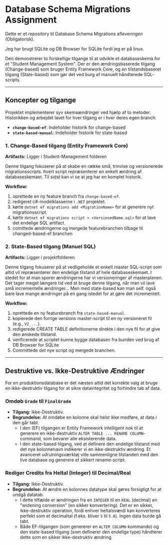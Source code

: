 # Database Schema Migrations Assignment

Dette er et repository til Database Schema Migrations afleveringen (Obligatorisk).

Jeg har brugt SQLite og DB Browser for SQLite fordi jeg er på linux.

Den demonstrerer to forskellige tilgange til at udvikle et databaseskema for et "Student Management System".
Der er den ændringsbaserede tilgang (Change-based) som bruger Entity Framework Core, og en tilstandsbaseret tilgang (State-based) som gør det ved burg af manuelt håndterede SQL-scripts.

---

## Koncepter og tilgange

Projektet implementerer syv skemaændringer ved hjælp af to metoder. Historikken og arbejdet lavet for hver tilgang er i hver deres egen branch:

*   **`change-based-ef`**: Indeholder historik for change-based
*   **`state-based-manual`**: Indeholder historik for state-based

### 1. Change-Based tilgang (Entity Framework Core)

**Artifacts:** Ligger i Student-Management folderen

Denne tilgang fokuserer på at skabe en række små, trinvise og versionerede migrationsscripts. hvert script repræsenterer en enkelt ændring af databaseskemaet. Til sidst kan vi se at jeg har en komplet historik.


**Workflow:**
1.  oprettede en ny feature branch fra `change-based-ef`.
2.  redigeret c#-modelklasserne i `.NET` projektet.
3.  kørte `dotnet ef migrations add <MigrationName>` for at generere nyt migrationsscript.
4.  kørte `dotnet ef migrations script > <VersionedName.sql>` for at lave det endelige SQL artifact.
5.  comittede ændringerne og mergede featurebranchen tilbage til changed-based-ef branchen

### 2. State-Based tilgang (Manuel SQL)

**Artifacts:** Ligger i projektfolderen

Denne tilgang fokuserer på at vedligeholde et enkelt master SQL-script som altid vil repræsenterer den endelige tilstand af hele databaseskemaet. I stedet for at man sporer ændringerne har vi versioneringer af masterplanen. Det tager meget længere tid ved at bruge denne tilgang, når man vil lave små incrementelle ændringer... Men med state-based kan man self. også bare lave mange ændringer på en gang istedet for at gøre det incrementelt.

**Workflow:**
1.  oprettede en ny featurebranch fra `state-based-manual`.
2.  kopierede den forrige versions master-script til en ny versioneret fil (e.g., `V2_...`).
3.  redigerede CREATE TABLE definitionerne direkte i den nye fil for at give den ønskede tilstand.
4.  verificerede at scriptet kunne bygge databasen fra bunden ved brug af DB Browser for SQLite
5.  Committede det nye script og mergede branchen.

---

## Destruktive vs. Ikke-Destruktive Ændringer

For en produktionsdatabase er det næsten altid det korrekte valg at bruge en ikke-destruktiv tilgang for at sikre dataintegritet og forhindre tab af data.

### Omdøb `Grade` til `FinalGrade`

*   **Tilgang:** Ikke-Destruktiv.
*   **Begrundelse:** At omdøbe en kolonne skal helst ikke medføre, at data i den går tabt.
    *   I den (EF) tilgangen er Entity Framework intelligent nok til at generere en ikke-destruktiv `ALTER TABLE ... RENAME COLUMN`-command, som bevarer alle eksisterende data.
    *   I den state-based tilgang, ved at definere den endelige tilstand med det nye kolonnenavn indikerer vi en ikke-destruktiv ændring. Et avanceret udrulningsværktøj ville sammenligne tilstanden med den live database og generere et sikkert rename-script.

### Rediger Credits fra Heltal (Integer) til Decimal/Real

*   **Tilgang:** Ikke-Destruktiv.
*   **Begrundelse:** At ændre en kolonnes datatype skal gøres forsigtigt for at undgå datatab.
    *   I dette tilfælde er ændringen fra en `INTEGER` til en `REAL` (decimal) en "widening conversion" (en sikker konvertering). Det er en sikker, ikke-destruktiv operation, fordi enhver heltalsværdi kan konverteres perfekt som et decimaltal (f.eks. bliver `5` til `5.0`). Ingen data burde gå tabt.
    *   Både EF-tilgangen (som genererer en `ALTER COLUMN`-kommando) og den state-based tilgang (som definerer den endelige type) håndterer dette som en sikker ikke-destruktiv ændring.
